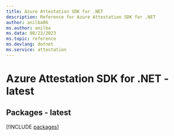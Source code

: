 ```yaml
---
title: Azure Attestation SDK for .NET
description: Reference for Azure Attestation SDK for .NET
author: anilba06
ms.author: anilba
ms.data: 08/23/2023
ms.topic: reference
ms.devlang: dotnet
ms.service: attestation
---
```

# Azure Attestation SDK for .NET - latest
## Packages - latest
[!INCLUDE [packages](attestation-index.md)]